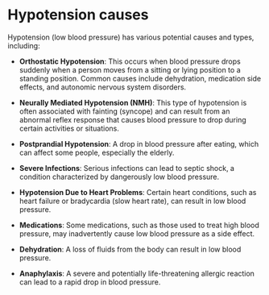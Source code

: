 <!--
source: gpt-3 + jph editing
tags: conditions causes
-->

# Hypotension causes

Hypotension (low blood pressure) has various potential causes and types, including:

* **Orthostatic Hypotension**: This occurs when blood pressure drops suddenly when a person moves from a sitting or lying position to a standing position. Common causes include dehydration, medication side effects, and autonomic nervous system disorders.

* **Neurally Mediated Hypotension (NMH)**: This type of hypotension is often associated with fainting (syncope) and can result from an abnormal reflex response that causes blood pressure to drop during certain activities or situations.

* **Postprandial Hypotension**: A drop in blood pressure after eating, which can affect some people, especially the elderly.

* **Severe Infections**: Serious infections can lead to septic shock, a condition characterized by dangerously low blood pressure.

* **Hypotension Due to Heart Problems**: Certain heart conditions, such as heart failure or bradycardia (slow heart rate), can result in low blood pressure.

* **Medications**: Some medications, such as those used to treat high blood pressure, may inadvertently cause low blood pressure as a side effect.

* **Dehydration**: A loss of fluids from the body can result in low blood pressure.

* **Anaphylaxis**: A severe and potentially life-threatening allergic reaction can lead to a rapid drop in blood pressure.
